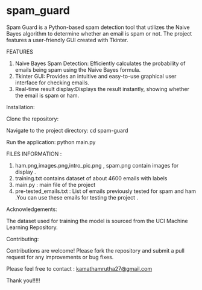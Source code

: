 # spam_guard
Spam Guard is a Python-based spam detection tool that utilizes the Naive Bayes algorithm to determine whether an email is spam or not. The project features a user-friendly GUI created with Tkinter.

FEATURES
1) Naive Bayes Spam Detection: Efficiently calculates the probability of emails being spam using the Naive Bayes formula.
2) Tkinter GUI: Provides an intuitive and easy-to-use graphical user interface for checking emails.
3) Real-time result display:Displays the result instantly, showing whether the email is spam or ham.

Installation:

Clone the repository:

Navigate to the project directory: cd spam-guard

Run the application: python main.py

FILES INFORMATION :

1) ham.png,images.png,intro_pic.png , spam.png contain images for display .
2) training.txt contains  dataset of about 4600 emails with labels 
3) main.py : main file of the project 
4) pre-tested_emails.txt : List of emails previously tested for spam and ham .You can use these emails for testing the project .

Acknowledgements:

The dataset used for training the model is sourced from the UCI Machine Learning Repository.

Contributing:

Contributions are welcome! Please fork the repository and submit a pull request for any improvements or bug fixes.

Please feel free to contact :
kamathamrutha27@gmail.com

Thank you!!!!!


